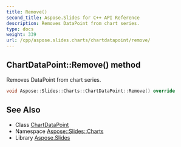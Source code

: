 ```yaml
---
title: Remove()
second_title: Aspose.Slides for C++ API Reference
description: Removes DataPoint from chart series.
type: docs
weight: 339
url: /cpp/aspose.slides.charts/chartdatapoint/remove/
---
```

## ChartDataPoint::Remove() method


Removes DataPoint from chart series.

```cpp
void Aspose::Slides::Charts::ChartDataPoint::Remove() override
```


## See Also

* Class [ChartDataPoint](./)
* Namespace [Aspose::Slides::Charts](../)
* Library [Aspose.Slides](../../)